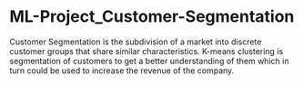 # ML-Project_Customer-Segmentation
Customer Segmentation is the subdivision of a market into discrete customer groups that share similar characteristics. K-means clustering is segmentation of customers to get a better understanding of them which in turn could be used to increase the revenue of the company.
